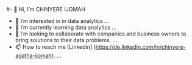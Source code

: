 #- 👋 Hi, I’m CHINYERE IJOMAH  
- 👀 I’m interested in in data analytics ...
- 🌱 I’m currently learning data analytics ...
- 💞️ I’m looking to collaborate with companies and business owners to bring solutions to their data problems. ...
- 📫 How to reach me [Linkedin] (https://de.linkedin.com/in/chinyere-agatha-ijomah). ...
<!--
zinachim14/zinachim14 is a ✨ 
You can click the Preview link 
--->
